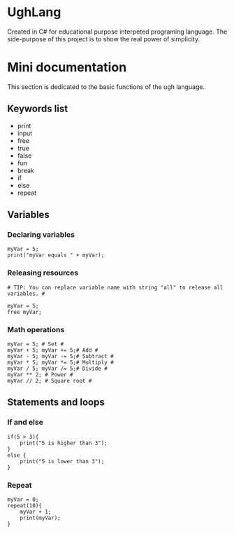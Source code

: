 # UghLang
Created in C# for educational purpose interpeted programing language.
The side-purpose of this project is to show the real power of simplicity.

# Mini documentation
This section is dedicated to the basic functions of the ugh language.

## Keywords list
- print
- input
- free
- true
- false
- fun
- break
- if
- else
- repeat

## Variables
### Declaring variables
```ugh
myVar = 5;
print("myVar equals " + myVar);
```

### Releasing resources
```ugh
# TIP: You can replace variable name with string "all" to release all variables. #

myVar = 5;
free myVar;
```

### Math operations
```ugh
myVar = 5; # Set #
myVar + 5; myVar += 5;# Add #
myVar - 5; myVar -= 5;# Subtract #
myVar * 5; myVar *= 5;# Multiply #
myVar / 5; myVar /= 5;# Divide #
myVar ** 2; # Power #
myVar // 2; # Square root #
```

## Statements and loops

### If and else
```ugh
if(5 > 3){
	print("5 is higher than 3");
}
else {
	print("5 is lower than 3");
}
```

### Repeat
```ugh
myVar = 0;
repeat(10){
	myVar + 1;
	print(myVar);
}
```